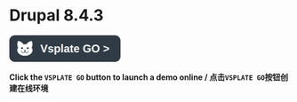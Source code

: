 # Drupal 8.4.3

<a href="https://www.vsplate.com/?docker-compose=https://github.com/vsplate/dcenvs/drupal/8.4.3"><img alt="VSPLATE GO" src="https://raw.githubusercontent.com/vsplate/images/master/vsgo_btn.png" width="200px"></a>

**Click the `VSPLATE GO` button to launch a demo online / 点击`VSPLATE GO`按钮创建在线环境**